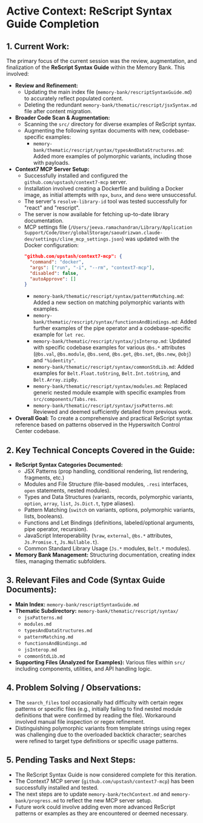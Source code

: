 # Active Context: ReScript Syntax Guide Completion

## 1. Current Work:

The primary focus of the current session was the review, augmentation, and finalization of the **ReScript Syntax Guide** within the Memory Bank. This involved:

- **Review and Refinement:**
  - Updating the main index file (`memory-bank/rescriptSyntaxGuide.md`) to accurately reflect populated content.
  - Deleting the redundant `memory-bank/thematic/rescript/jsxSyntax.md` file after content migration.
- **Broader Code Scan & Augmentation:**
  - Scanning the `src/` directory for diverse examples of ReScript syntax.
  - Augmenting the following syntax documents with new, codebase-specific examples:
    - `memory-bank/thematic/rescript/syntax/typesAndDataStructures.md`: Added more examples of polymorphic variants, including those with payloads.
- **Context7 MCP Server Setup:**
  - Successfully installed and configured the `github.com/upstash/context7-mcp` server.
  - Installation involved creating a Dockerfile and building a Docker image, as initial attempts with `npx`, `bunx`, and `deno` were unsuccessful.
  - The server's `resolve-library-id` tool was tested successfully for "react" and "rescript".
  - The server is now available for fetching up-to-date library documentation.
  - MCP settings file (`/Users/jeeva.ramachandran/Library/Application Support/Code/User/globalStorage/saoudrizwan.claude-dev/settings/cline_mcp_settings.json`) was updated with the Docker configuration:
    ```json
    "github.com/upstash/context7-mcp": {
      "command": "docker",
      "args": ["run", "-i", "--rm", "context7-mcp"],
      "disabled": false,
      "autoApprove": []
    }
    ```
    - `memory-bank/thematic/rescript/syntax/patternMatching.md`: Added a new section on matching polymorphic variants with examples.
    - `memory-bank/thematic/rescript/syntax/functionsAndBindings.md`: Added further examples of the pipe operator and a codebase-specific example for `let rec`.
    - `memory-bank/thematic/rescript/syntax/jsInterop.md`: Updated with specific codebase examples for various `@bs.*` attributes (`@bs.val`, `@bs.module`, `@bs.send`, `@bs.get`, `@bs.set`, `@bs.new`, `@obj`) and `"%identity"`.
    - `memory-bank/thematic/rescript/syntax/commonStdLib.md`: Added examples for `Belt.Float.toString`, `Belt.Int.toString`, and `Belt.Array.zipBy`.
    - `memory-bank/thematic/rescript/syntax/modules.md`: Replaced generic nested module example with specific examples from `src/components/Tabs.res`.
    - `memory-bank/thematic/rescript/syntax/jsxPatterns.md`: Reviewed and deemed sufficiently detailed from previous work.
- **Overall Goal:** To create a comprehensive and practical ReScript syntax reference based on patterns observed in the Hyperswitch Control Center codebase.

## 2. Key Technical Concepts Covered in the Guide:

- **ReScript Syntax Categories Documented:**
  - JSX Patterns (prop handling, conditional rendering, list rendering, fragments, etc.)
  - Modules and File Structure (file-based modules, `.resi` interfaces, `open` statements, nested modules).
  - Types and Data Structures (variants, records, polymorphic variants, `option`, `array`, `list`, `Js.Dict.t`, type aliases).
  - Pattern Matching (`switch` on variants, options, polymorphic variants, lists, booleans).
  - Functions and Let Bindings (definitions, labeled/optional arguments, pipe operator, recursion).
  - JavaScript Interoperability (`%raw`, `external`, `@bs.*` attributes, `Js.Promise.t`, `Js.Nullable.t`).
  - Common Standard Library Usage (`Js.*` modules, `Belt.*` modules).
- **Memory Bank Management:** Structuring documentation, creating index files, managing thematic subfolders.

## 3. Relevant Files and Code (Syntax Guide Documents):

- **Main Index:** `memory-bank/rescriptSyntaxGuide.md`
- **Thematic Subdirectory:** `memory-bank/thematic/rescript/syntax/`
  - `jsxPatterns.md`
  - `modules.md`
  - `typesAndDataStructures.md`
  - `patternMatching.md`
  - `functionsAndBindings.md`
  - `jsInterop.md`
  - `commonStdLib.md`
- **Supporting Files (Analyzed for Examples):** Various files within `src/` including components, utilities, and API handling logic.

## 4. Problem Solving / Observations:

- The `search_files` tool occasionally had difficulty with certain regex patterns or specific files (e.g., initially failing to find nested module definitions that were confirmed by reading the file). Workaround involved manual file inspection or regex refinement.
- Distinguishing polymorphic variants from template strings using regex was challenging due to the overloaded backtick character; searches were refined to target type definitions or specific usage patterns.

## 5. Pending Tasks and Next Steps:

- The ReScript Syntax Guide is now considered complete for this iteration.
- The Context7 MCP server (`github.com/upstash/context7-mcp`) has been successfully installed and tested.
- The next steps are to update `memory-bank/techContext.md` and `memory-bank/progress.md` to reflect the new MCP server setup.
- Future work could involve adding even more advanced ReScript patterns or examples as they are encountered or deemed necessary.
